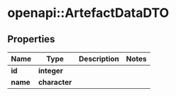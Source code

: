 # openapi::ArtefactDataDTO

## Properties
Name | Type | Description | Notes
------------ | ------------- | ------------- | -------------
**id** | **integer** |  | 
**name** | **character** |  | 


